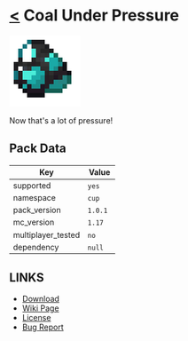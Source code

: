 # [<](../README.md) Coal Under Pressure

![alt](pack.png)

Now that's a lot of pressure!

## Pack Data

| Key                | Value    |
|--------------------|----------|
| supported          | `yes`    |
| namespace          | `cup`    |
| pack_version       | `1.0.1 ` |
| mc_version         | `1.17`   |
| multiplayer_tested | `no`     |
| dependency         | `null`   |

## LINKS

-   [Download](https://www.curseforge.com/minecraft/customization/coal-under-pressure)
-   [Wiki Page](https://github.com/legopitstop/Datapacks/wiki/TEMPLATE)
-   [License](https://legopitstop.weebly.com/license.html)
-   [Bug Report](https://github.com/legopitstop/Datapacks/issues)

